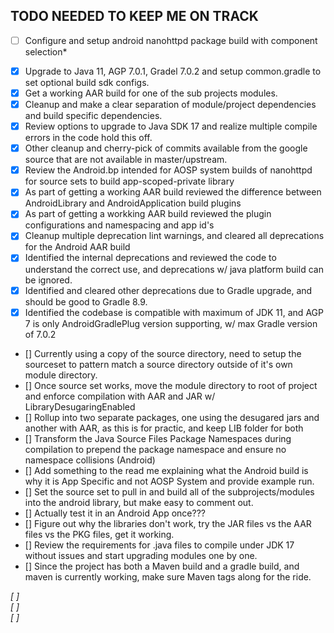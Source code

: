## TODO NEEDED TO KEEP ME ON TRACK

*[ ] Configure and setup android nanohttpd package build with component selection*  
- [X] Upgrade to Java 11, AGP 7.0.1, Gradel 7.0.2 and setup common.gradle to set optional build sdk configs.
- [X] Get a working AAR build for one of the sub projects modules.
- [X] Cleanup and make a clear separation of module/project dependencies and build specific dependencies.
- [X] Review options to upgrade to Java SDK 17 and realize multiple compile errors in the code hold this off.
- [X] Other cleanup and cherry-pick of commits available from the google source that are not available in master/upstream.
- [X] Review the Android.bp intended for AOSP system builds of nanohttpd for source sets to build app-scoped-private library
- [X] As part of getting a working AAR build reviewed the difference between AndroidLibrary and AndroidApplication build plugins
- [X] As part of getting a workking AAR build reviewed the plugin configurations and namespacing and app id's 
- [X] Cleanup multiple deprecation lint warnings, and cleared all deprecations for the Android AAR build
- [X] Identified the internal deprecations and reviewed the code to understand the correct use, and deprecations w/ java platform build can be ignored.
- [X] Identified and cleared other deprecations due to Gradle upgrade, and should be good to Gradle 8.9.
- [X] Identified the codebase is compatible with maximum of JDK 11, and AGP 7 is only AndroidGradlePlug version supporting, w/ max Gradle version of 7.0.2
- [] Currently using a copy of the source directory, need to setup the sourceset to pattern match a source directory outside of it's own module directory.
- [] Once source set works, move the module directory to root of project and enforce compilation with AAR and JAR w/ LibraryDesugaringEnabled
- [] Rollup into two separate packages, one using the desugared jars and another with AAR, as this is for practic, and keep LIB folder for both
- [] Transform the Java Source Files Package Namespaces during compilation to prepend the package namespace and ensure no namespace collisions (Android)
- [] Add something to the read me explaining what the Android build is why it is App Specific and not AOSP System and provide example run.
- [] Set the source set to pull in and build all of the subprojects/modules into the android library, but make easy to comment out.
- [] Actually test it in an Android App once??? 
- [] Figure out why the libraries don't work, try the JAR files vs the AAR files vs the PKG files, get it working.
- [] Review the requirements for .java files to compile under JDK 17 without issues and start upgrading modules one by one.
- [] Since the project has both a Maven build and a gradle build, and maven is currently working, make sure Maven tags along for the ride.

*[ ]*  
*[ ]*  
*[ ]*  